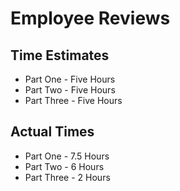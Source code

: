 # Employee Reviews

## Time Estimates

* Part One - Five Hours
* Part Two - Five Hours
* Part Three - Five Hours

## Actual Times

* Part One - 7.5 Hours
* Part Two - 6 Hours
* Part Three - 2 Hours
